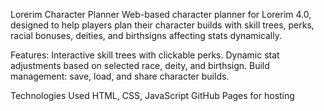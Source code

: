 Lorerim Character Planner
Web-based character planner for Lorerim 4.0, designed to help players plan their character builds with skill trees, perks, racial bonuses, deities, and birthsigns affecting stats dynamically.

Features:
Interactive skill trees with clickable perks.
Dynamic stat adjustments based on selected race, deity, and birthsign.
Build management: save, load, and share character builds.


Technologies Used
HTML, CSS, JavaScript
GitHub Pages for hosting
